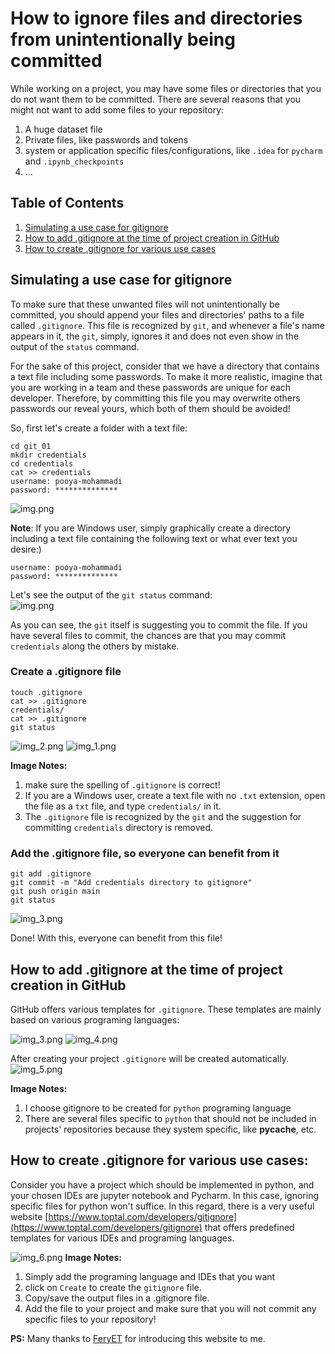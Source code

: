 # How to ignore files and directories from unintentionally being committed

While working on a project, you may have some files or directories that you do not want them to be committed.
There are several reasons that you might not want to add some files to your repository:
1) A huge dataset file
2) Private files, like passwords and tokens
3) system or application specific files/configurations, like `.idea` for `pycharm` and `.ipynb_checkpoints`
4) ...


## Table of Contents
1. [Simulating a use case for gitignore](#simulating-a-use-case-for-gitignore)
2. [How to add .gitignore at the time of project creation in GitHub](#how-to-add-gitignore-at-the-time-of-project-creation-in-github)
3. [How to create .gitignore for various use cases](#how-to-create-gitignore-for-various-use-cases)


## Simulating a use case for gitignore
To make sure that these unwanted files will not unintentionally be committed, you should append your files
and directories' paths to a file called `.gitignore`. This file is recognized by `git`, and whenever a file's 
name appears in it, the `git`, simply, ignores it and does not even show in the output of the `status` command.

For the sake of this project, consider that we have a directory that contains a text file including some passwords. 
To make it more realistic, imagine that you are working in a team and these passwords are unique for each developer. 
Therefore, by committing this file you may overwrite others passwords our reveal yours, which both of them should be 
avoided!


So, first let's create a folder with a text file:</br>
```
cd git_01
mkdir credentials
cd credentials
cat >> credentials
username: pooya-mohammadi
password: **************
```
![img.png](images/gitignore/img.png)

**Note**: If you are Windows user, simply graphically create a directory including a text file containing the following 
text or what ever text you desire:)
```
username: pooya-mohammadi
password: **************
```

Let's see the output of the `git status` command:</br>
![img.png](images/gitignore/img_7.png)

As you can see, the `git` itself is suggesting you to commit the file. If you have several files to commit, the chances 
are that you may commit `credentials` along the others by mistake.

### Create a .gitignore file
```
touch .gitignore 
cat >> .gitignore
credentials/
cat >> .gitignore
git status
```

![img_2.png](images/gitignore/img_2.png)
![img_1.png](images/gitignore/img_1.png)

**Image Notes:**
1) make sure the spelling of `.gitignore` is correct!
2) If you are a Windows user, create a text file with no `.txt` extension, open the file as a `txt` file, and type `credentials/` in it. 
3) The `.gitignore` file is recognized by the `git` and the suggestion for committing `credentials` directory is removed.

### Add the .gitignore file, so everyone can benefit from it
```gitignore
git add .gitignore
git commit -m "Add credentials directory to gitignore"
git push origin main
git status
```
![img_3.png](images/gitignore/img_3.png)

Done! With this, everyone can benefit from this file!

## How to add .gitignore at the time of project creation in GitHub
GitHub offers various templates for `.gitignore`. These templates are mainly based on various programing languages:

![img_3.png](images/gitignore/github-gitignore.png)
![img_4.png](images/gitignore/img_4.png)

After creating your project `.gitignore` will be created automatically.
![img_5.png](images/gitignore/img_5.png)

**Image Notes:**
1) I choose gitignore to be created for `python` programing language
2) There are several files specific to `python` that should not be included in projects' repositories because they system specific, like __pycache__, etc.


## How to create .gitignore for various use cases:
Consider you have a project which should be implemented in python, and your chosen IDEs are jupyter notebook and Pycharm.
In this case, ignoring specific files for python won't suffice. In this regard, there is a very useful website [https://www.toptal.com/developers/gitignore](https://www.toptal.com/developers/gitignore) that offers 
predefined templates for various IDEs and programing languages. 

![img_6.png](images/gitignore/img_6.png)
**Image Notes:**
1) Simply add the programing language and IDEs that you want
2) click on `Create` to create the `gitignore` file.
3) Copy/save the output files in a .gitignore file.
4) Add the file to your project and make sure that you will not commit any specific files to your repository!

**PS:** Many thanks to [FeryET](https://github.com/FeryET) for introducing this website to me.


